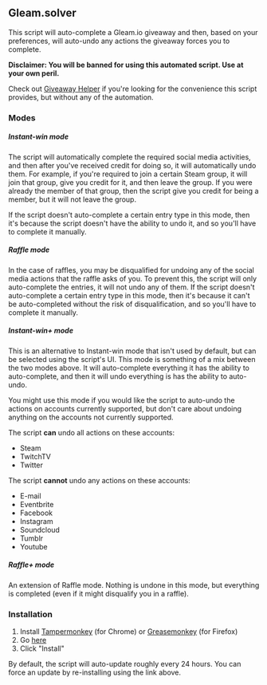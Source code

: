 ## Gleam.solver

This script will auto-complete a Gleam.io giveaway and then, based on your preferences, will auto-undo any actions the giveaway forces you to complete.

**Disclaimer: You will be banned for using this automated script.  Use at your own peril.**

Check out [Giveaway Helper](https://github.com/Citrinate/giveawayHelper) if you're looking for the convenience this script provides, but without any of the automation.

### Modes
##### Instant-win mode

The script will automatically complete the required social media activities, and then after you've received credit for doing so, it will automatically undo them.  For example, if you're required to join a certain Steam group, it will join that group, give you credit for it, and then leave the group. If you were already the member of that group, then the script give you credit for being a member, but it will not leave the group.

If the script doesn't auto-complete a certain entry type in this mode, then it's because the script doesn't have the ability to undo it, and so you'll have to complete it manually.

##### Raffle mode

In the case of raffles, you may be disqualified for undoing any of the social media actions that the raffle asks of you. To prevent this, the script will only auto-complete the entries, it will not undo any of them. If the script doesn't auto-complete a certain entry type in this mode, then it's because it can't be auto-completed without the risk of disqualification, and so you'll have to complete it manually.

##### Instant-win+ mode

This is an alternative to Instant-win mode that isn't used by default, but can be selected using the script's UI.  This mode is something of a mix between the two modes above.  It will auto-complete everything it has the ability to auto-complete, and then it will undo everything is has the ability to auto-undo.

You might use this mode if you would like the script to auto-undo the actions on accounts currently supported, but don't care about undoing anything on the accounts not currently supported.

The script **can** undo all actions on these accounts:
  * Steam
  * TwitchTV
  * Twitter

The script **cannot** undo any actions on these accounts:
  * E-mail
  * Eventbrite
  * Facebook
  * Instagram
  * Soundcloud
  * Tumblr
  * Youtube

##### Raffle+ mode

An extension of Raffle mode.  Nothing is undone in this mode, but everything is completed (even if it might disqualify you in a raffle).

### Installation
1. Install [Tampermonkey](https://chrome.google.com/webstore/detail/tampermonkey/dhdgffkkebhmkfjojejmpbldmpobfkfo) (for Chrome) or [Greasemonkey](https://addons.mozilla.org/en-US/firefox/addon/greasemonkey/) (for Firefox)
2. Go [here](https://raw.githubusercontent.com/Citrinate/gleamSolver/master/gleamSolver.user.js)
3. Click "Install"

By default, the script will auto-update roughly every 24 hours. You can force an update by re-installing using the link above.
